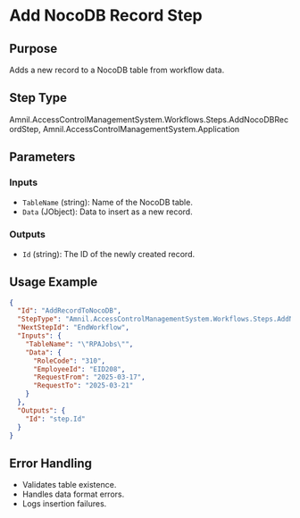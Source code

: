 # Add NocoDB Record Step

## Purpose
Adds a new record to a NocoDB table from workflow data.

## Step Type
Amnil.AccessControlManagementSystem.Workflows.Steps.AddNocoDBRecordStep, Amnil.AccessControlManagementSystem.Application

## Parameters

### Inputs
- `TableName` (string): Name of the NocoDB table.
- `Data` (JObject): Data to insert as a new record.

### Outputs
- `Id` (string): The ID of the newly created record.

## Usage Example
```json
{
  "Id": "AddRecordToNocoDB",
  "StepType": "Amnil.AccessControlManagementSystem.Workflows.Steps.AddNocoDBRecordStep, Amnil.AccessControlManagementSystem.Application",
  "NextStepId": "EndWorkflow",
  "Inputs": {
    "TableName": "\"RPAJobs\"",
    "Data": {
      "RoleCode": "310",
      "EmployeeId": "EID208",
      "RequestFrom": "2025-03-17",
      "RequestTo": "2025-03-21"
    }
  },
  "Outputs": {
    "Id": "step.Id"
  }
}
```

## Error Handling
- Validates table existence.
- Handles data format errors.
- Logs insertion failures.